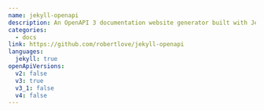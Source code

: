 ```yaml
---
name: jekyll-openapi
description: An OpenAPI 3 documentation website generator built with Jekyll for use on GitHub Pages.
categories:
  - docs
link: https://github.com/robertlove/jekyll-openapi
languages:
  jekyll: true
openApiVersions:
  v2: false
  v3: true
  v3_1: false
  v4: false
---
```

